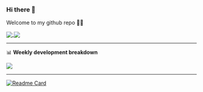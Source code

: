 ### Hi there 👋

Welcome to my github repo 👨‍🚀

<!-- Reference: https://github.com/anuraghazra/github-readme-stats -->


<a href="https://github.com/nykabhishek/">
  <img align="center" src="https://github-readme-stats.vercel.app/api?username=nykabhishek&count_private=true&show_icons=true&hide=contribs" />
</a>
<a href="https://github.com/nykabhishek/">
  <img align="center" src="https://github-readme-stats.vercel.app/api/top-langs/?username=nykabhishek&hide=javascript,html&layout=compact&langs_count=6&exclude_repo=nykabhishek.github.io" />
</a>

-------
📊 **Weekly development breakdown**

<a href="https://github.com/nykabhishek/">
  <img align="center" src="https://github-readme-stats.vercel.app/api/wakatime?username=nykabhishek&layout=compact"/>
</a>

-------

<!-- [![Readme Card](https://github-readme-stats.vercel.app/api/pin/?username=nykabhishek&repo=nykabhishek)](https://github.com/nykabhishek/nykabhishek) -->

[![Readme Card](https://github-readme-stats.vercel.app/api/pin/?username=nykabhishek&repo=awesome-ai-ml-cheatsheet)](https://github.com/nykabhishek/awesome-ai-ml-cheatsheet)


<!--
**nykabhishek/nykabhishek** is a ✨ _special_ ✨ repository because its `README.md` (this file) appears on your GitHub profile.

Here are some ideas to get you started:

- 🔭 I’m currently working on ...
- 🌱 I’m currently learning ...
- 👯 I’m looking to collaborate on ...
- 🤔 I’m looking for help with ...
- 💬 Ask me about ...
- 📫 How to reach me: ...
- 😄 Pronouns: ...
- ⚡ Fun fact: ...
-->
